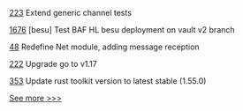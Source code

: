 
[223](https://github.com/hyperledger-labs/go-perun/pull/223) Extend generic channel tests

[1676](https://github.com/hyperledger-labs/blockchain-automation-framework/pull/1676) [besu] Test BAF HL besu deployment on vault v2 branch

[48](https://github.com/hyperledger-labs/mirbft/pull/48) Redefine Net module, adding message reception

[222](https://github.com/hyperledger-labs/go-perun/pull/222) Upgrade go to v1.17

[353](https://github.com/hyperledger/aries-vcx/pull/353) Update rust toolkit version to latest stable (1.55.0)


[See more >>>](https://start-here.hyperledger.org/pull-requests)

